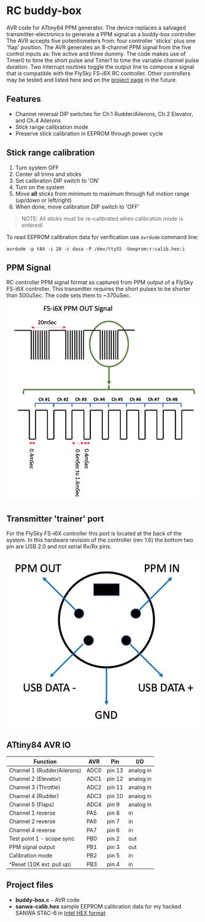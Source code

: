 # RC buddy-box

AVR code for ATtiny84 PPM generator. The device replaces a salvaged transmitter-electronics to generate a PPM signal as a buddy-box controller. The AVR accepts five potentiometers from: four controller 'sticks' plus one 'flap' position. The AVR generates an 8-channel PPM signal from the five control inputs as: five active and three dummy. The code makes use of Timer0 to time the short pulse and Timer1 to time the variable channel pulse duration. Two interrupt routines toggle the output line to compose a signal that is compatible with the FlySky FS-i6X RC controller. Other controllers may be tested and listed here and on the [project page](https://sites.google.com/site/eyalabraham/rc-buddy-box) in the future.

## Features

- Channel reversal DIP switches for Ch.1 Rudder/Ailerons, Ch.2 Elevator, and Ch.4 Ailerons
- Stick range calibration mode
- Preserve stick calibration in EEPROM through power cycle

## Stick range calibration

1. Turn system OFF
2. Center all trims and sticks
3. Set calibration DIP switch to 'ON'
4. Turn on the system
5. Move **all** sticks from minimum to maximum through full motion range (up/down or left/right)
6. When done, move calibration DIP switch to 'OFF'

> NOTE: All sticks must be re-calibrated when calibration mode is entered!

To read EEPROM calibration data for verification use ```avrdude``` command line:

```
avrdude -p t84 -i 20 -c dasa -P /dev/ttyS5 -Ueeprom:r:calib.hex:i
```

## PPM Signal

RC controller PPM signal format as captured from PPM output of a FlySky FS-i6X controller. This transmitter requires the short pulses to be shorter than 500uSec. The code sets them to ~370uSec.

![PPM Signal](img/FS-i6X-PPM.png)

## Transmitter 'trainer' port

For the FlySky FS-i6X controller this port is located at the back of the system. In this hardware revision of the controller (rev 1.6) the bottom two pin are USB 2.0 and not serial Rx/Rx pins.

![Trainer port](img/FS-i6X-port.png)

## ATtiny84 AVR IO

| Function                    | AVR  | Pin    | I/O       |
|-----------------------------|------|--------|-----------|
| Channel 1 (Rudder/Ailerons) | ADC0 | pin 13 | analog in |
| Channel 2 (Elevator)        | ADC1 | pin 12 | analog in |
| Channel 3 (Throttle)        | ADC2 | pin 11 | analog in |
| Channel 4 (Rudder)          | ADC3 | pin 10 | analog in |
| Channel 5 (Flaps)           | ADC4 | pin 9  | analog in |
| Channel 1 reverse           | PA5  | pin 8  | in        |
| Channel 2 reverse           | PA6  | pin 7  | in        |
| Channel 4 reverse           | PA7  | pin 6  | in        |
| Test point 1 - scope sync   | PB0  | pin 2  | out       |
| PPM signal output           | PB1  | pin 3  | out       |
| Calibration mode            | PB2  | pin 5  | in        |
| ^Reset (10K ext. pull up)   | PB3  | pin 4  | in        |

## Project files

- **buddy-box.c** - AVR code
- **sanwa-calib.hex** sample EEPROM calibration data for my hacked SANWA STAC-6 in [Intel HEX format](https://en.wikipedia.org/wiki/Intel_HEX)


